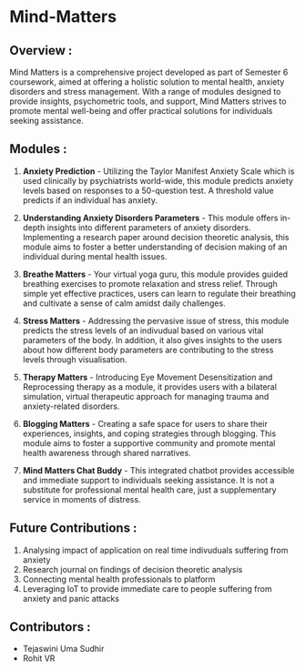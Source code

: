 # Mind-Matters

## Overview : 
Mind Matters is a comprehensive project developed as part of Semester 6 coursework, aimed at offering a holistic solution to mental health, anxiety disorders and stress management. With a range of modules designed to provide insights, psychometric tools, and support, Mind Matters strives to promote mental well-being and offer practical solutions for individuals seeking assistance.

## Modules : 

1. **Anxiety Prediction** - Utilizing the Taylor Manifest Anxiety Scale which is used clinically by psychiatrists world-wide, this module predicts anxiety levels based on responses to a 50-question test. A threshold value predicts if an individual has anxiety. 

2. **Understanding Anxiety Disorders Parameters** - This module offers in-depth insights into different parameters of anxiety disorders. Implementing a research paper around decision theoretic analysis, this module aims to foster a better understanding of decision making of an individual during mental health issues. 

3. **Breathe Matters** - Your virtual yoga guru, this module provides guided breathing exercises to promote relaxation and stress relief. Through simple yet effective practices, users can learn to regulate their breathing and cultivate a sense of calm amidst daily challenges.

4. **Stress Matters** - Addressing the pervasive issue of stress, this module predicts the stress levels of an indivudual based on various vital parameters of the body. In addition, it also gives insights to the users about how different body parameters are contributing to the stress levels through visualisation. 

5. **Therapy Matters** - Introducing Eye Movement Desensitization and Reprocessing therapy as a module, it provides users with a bilateral simulation, virtual therapeutic approach for managing trauma and anxiety-related disorders.
   
6. **Blogging Matters** - Creating a safe space for users to share their experiences, insights, and coping strategies through blogging. This module aims to foster a supportive community and promote mental health awareness through shared narratives.
   
7. **Mind Matters Chat Buddy** - This integrated chatbot provides accessible and immediate support to individuals seeking assistance. It is not a substitute for professional mental health care, just a supplementary service in moments of distress.

## Future Contributions : 

1. Analysing impact of application on real time indivuduals suffering from anxiety
2. Research journal on findings of decision theoretic analysis
3. Connecting mental health professionals to platform
4. Leveraging IoT to provide immediate care to people suffering from anxiety and panic attacks

## Contributors : 
- Tejaswini Uma Sudhir
- Rohit VR
